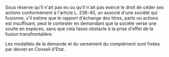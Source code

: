 Sous réserve qu'il n'ait pas eu ou qu'il n'ait pas exercé le droit de céder ses actions conformément à l'article L. 236-40, un associé d'une société qui fusionne, s'il estime que le rapport d'échange des titres, parts ou actions est insuffisant, peut le contester en demandant que la société verse une soulte en espèces, sans que cela fasse obstacle à la prise d'effet de la fusion transfrontalière.  

  

Les modalités de la demande et du versement du complément sont fixées par décret en Conseil d'Etat.

